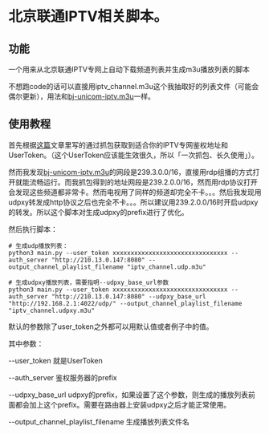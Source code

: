 # 北京联通IPTV相关脚本。

## 功能
一个用来从北京联通IPTV专网上自动下载频道列表并生成m3u播放列表的脚本

不想跑code的话可以直接用iptv_channel.m3u这个我抽取好的列表文件（可能会偶尔更新），用法和[bj-unicom-iptv.m3u](https://gist.github.com/sdhzdmzzl/93cf74947770066743fff7c7f4fc5820)一样。


## 使用教程 

首先根据[这篇](http://127.0.0.1:4000/2020/05/31/bjunicom-network.html#%E8%8E%B7%E5%8F%96iptv%E9%A2%91%E9%81%93%E5%88%97%E8%A1%A8%E7%9A%84%E8%84%9A%E6%9C%AC)文章里写的通过抓包获取到适合你的IPTV专网鉴权地址和UserToken。（这个UserToken应该能生效很久，所以「一次抓包、长久使用」）。

然而我发现[bj-unicom-iptv.m3u](https://gist.github.com/sdhzdmzzl/93cf74947770066743fff7c7f4fc5820)的网段是239.3.0.0/16，直接用rdp组播的方式打开就能流畅运行。而我抓包得到的地址网段是239.2.0.0/16，然而用rdp协议打开会发现这些频道都非常卡。然而电视用了同样的频道却完全不卡。。。然后我发现用udpxy转发成http协议之后也完全不卡。。。所以建议用239.2.0.0/16时开启udpxy的转发。所以这个脚本对生成udpxy的prefix进行了优化。

然后执行脚本：

```
# 生成udp播放列表：
python3 main.py --user_token xxxxxxxxxxxxxxxxxxxxxxxxxxxxxxxx --auth_server "http://210.13.0.147:8080" --output_channel_playlist_filename "iptv_channel.udp.m3u"

# 生成udpxy播放列表，需要指明--udpxy_base_url参数
python3 main.py --user_token xxxxxxxxxxxxxxxxxxxxxxxxxxxxxxxx --auth_server "http://210.13.0.147:8080" --udpxy_base_url "http://192.168.2.1:4022/udp/" --output_channel_playlist_filename "iptv_channel.udpxy.m3u"
```

默认的参数除了user_token之外都可以用默认值或者例子中的值。

其中参数：

--user_token 就是UserToken

--auth_server 鉴权服务器的prefix

--udpxy_base_url udpxy的prefix，如果设置了这个参数，则生成的播放列表前面都会加上这个prefix。需要在路由器上安装udpxy之后才能正常使用。

--output_channel_playlist_filename 生成播放列表文件名



